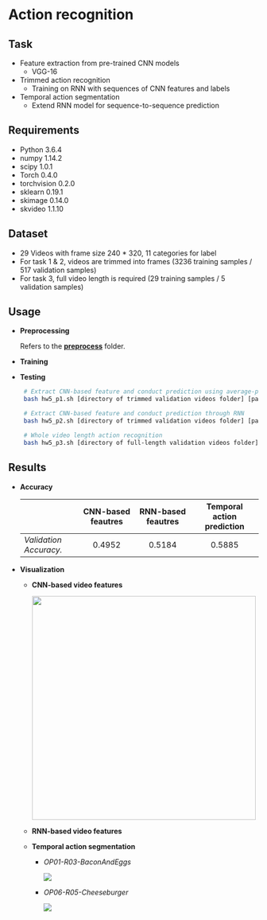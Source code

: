 # Action recognition

<!-- /code_chunk_output -->

## Task
  * Feature extraction from pre-trained CNN models
    * VGG-16
  * Trimmed action recognition
    * Training on RNN with sequences of CNN features and labels
  * Temporal action segmentation
    * Extend RNN model for sequence-to-sequence prediction

## Requirements
  * Python 3.6.4
  * numpy 1.14.2
  * scipy 1.0.1
  * Torch 0.4.0
  * torchvision 0.2.0
  * sklearn 0.19.1
  * skimage 0.14.0
  * skvideo 1.1.10

## Dataset
   * 29 Videos with frame size 240 * 320, 11 categories for label
   * For task 1 & 2, videos are trimmed into frames (3236 training samples / 517 validation samples)
   * For task 3, full video length is required (29 training samples / 5 validation samples)

## Usage

   * **Preprocessing**
    
      Refers to the [**preprocess**](https://github.com/benchang0424/DLCV2018SPRING/tree/master/hw5/preprocess) folder.
     
   * **Training**
     
   * **Testing**

     ```bash
      # Extract CNN-based feature and conduct prediction using average-pooled features
      bash hw5_p1.sh [directory of trimmed validation videos folder] [path of ground-truth csv file] [directory of output labels folder]

      # Extract CNN-based feature and conduct prediction through RNN
      bash hw5_p2.sh [directory of trimmed validation videos folder] [path of ground-truth csv file] [directory of output labels folder]

      # Whole video length action recognition
      bash hw5_p3.sh [directory of full-length validation videos folder] [directory of output labels folder]
     ```

## Results

   * **Accuracy**

      |         |CNN-based feautres           | RNN-based feautres  | Temporal action prediction
      | ------------- |:-------------:|:-----:|:-----:|
      | *Validation Accuracy.*    | 0.4952 | 0.5184 | 0.5885
  
   * **Visualization**
    
     * **CNN-based video features**

        <img src="https://github.com/benchang0424/DLCV2018SPRING/blob/master/hw5/output_imgs/CNN_tsne.jpg" width=450>
     
     * **RNN-based video features**

     * **Temporal action segmentation**
       * *OP01-R03-BaconAndEggs*

         <img src="https://github.com/benchang0424/DLCV2018SPRING/blob/master/hw5/output_imgs/OP01-R03-BaconAndEggs.jpg">

       * *OP06-R05-Cheeseburger*

         <img src="https://github.com/benchang0424/DLCV2018SPRING/blob/master/hw5/output_imgs/OP06-R05-Cheeseburger.jpg">
